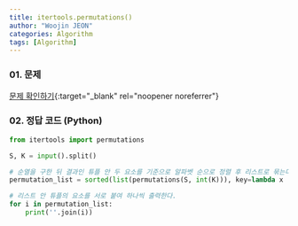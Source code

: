 ```yaml
---
title: itertools.permutations()
author: "Woojin JEON"
categories: Algorithm
tags: [Algorithm]
---
```


### 01. 문제

[문제 확인하기](https://www.hackerrank.com/challenges/itertools-permutations/problem?isFullScreen=true&h_r=next-challenge&h_v=zen){:target="_blank" rel="noopener noreferrer"}

### 02. 정답 코드 (Python)

```Python
from itertools import permutations

S, K = input().split()

# 순열을 구한 뒤 결과인 튜플 안 두 요소를 기준으로 알파벳 순으로 정렬 후 리스트로 묶는다.
permutation_list = sorted(list(permutations(S, int(K))), key=lambda x : (x[0], x[1]))

# 리스트 안 튜플의 요소를 서로 붙여 하나씩 출력한다.
for i in permutation_list:
    print(''.join(i))
```
